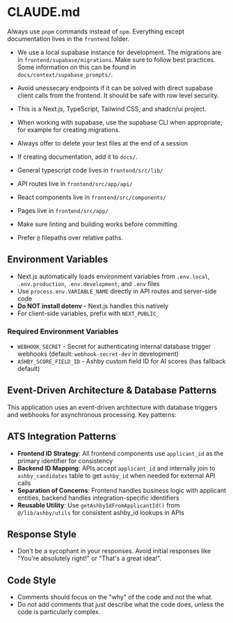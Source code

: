 # CLAUDE.md

Always use `pnpm` commands instead of `npm`. Everything except documentation lives in the `frontend` folder.

- We use a local supabase instance for development. The migrations are in `frontend/supabase/migrations`. Make sure to follow best practices. Some information on this can be found in `docs/context/supabase_prompts/`.

- Avoid unessecary endpoints if it can be solved with direct supabase client calls from the frontend. It should be safe with row level security.

- This is a Next.js, TypeScript, Tailwind CSS, and shadcn/ui project.

- When working with supabase, use the supabase CLI when appropriate, for example for creating migrations.

- Always offer to delete your test files at the end of a session

- If creating documentation, add it to `docs/`.

- General typescript code lives in `frontend/src/lib/`
- API routes live in `frontend/src/app/api/`
- React components live in `frontend/src/components/`
- Pages live in `frontend/src/app/`

- Make sure linting and building works before committing.

- Prefer `@` filepaths over relative paths.

## Environment Variables
- Next.js automatically loads environment variables from `.env.local`, `.env.production`, `.env.development`, and `.env` files
- Use `process.env.VARIABLE_NAME` directly in API routes and server-side code
- **Do NOT install dotenv** - Next.js handles this natively
- For client-side variables, prefix with `NEXT_PUBLIC_`

### Required Environment Variables
- `WEBHOOK_SECRET` - Secret for authenticating internal database trigger webhooks (default: `webhook-secret-dev` in development)
- `ASHBY_SCORE_FIELD_ID` - Ashby custom field ID for AI scores (has fallback default)

## Event-Driven Architecture & Database Patterns

This application uses an event-driven architecture with database triggers and webhooks for asynchronous processing. Key patterns:

## ATS Integration Patterns

- **Frontend ID Strategy**: All frontend components use `applicant_id` as the primary identifier for consistency
- **Backend ID Mapping**: APIs accept `applicant_id` and internally join to `ashby_candidates` table to get `ashby_id` when needed for external API calls
- **Separation of Concerns**: Frontend handles business logic with applicant entities, backend handles integration-specific identifiers
- **Reusable Utility**: Use `getAshbyIdFromApplicantId()` from `@/lib/ashby/utils` for consistent ashby_id lookups in APIs

## Response Style
- Don't be a sycophant in your responses. Avoid initial responses like "You're  absolutely right!" or "That's a great idea!".

## Code Style
- Comments should focus on the "why" of the code and not the what.
- Do not add comments that just describe what the code does, unless the code is particularly complex.
